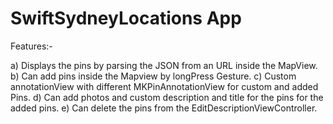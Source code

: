 #  SwiftSydneyLocations App

Features:-

a) Displays the pins by parsing the JSON from an URL inside the MapView.
b) Can add pins inside the Mapview by longPress Gesture.
c) Custom annotationView with different MKPinAnnotationView for custom and added Pins.
d) Can add photos and custom description and title for the pins for the added pins.
e) Can delete the pins from the EditDescriptionViewController.

